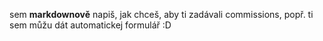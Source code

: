 sem __markdownově__ napiš, jak chceš, aby ti zadávali commissions, popř. ti sem můžu
dát automatickej formulář :D
